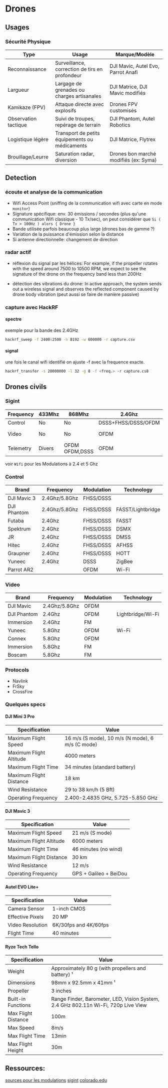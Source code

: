 # Drones

## Usages

### Sécurité Physique

| **Type**              | **Usage**                                           | **Marque/Modèle**                          |
|-----------------------|-----------------------------------------------------|--------------------------------------------|
| Reconnaissance        | Surveillance, correction de tirs en profondeur      | DJI Mavic, Autel Evo, Parrot Anafi         |
| Largueur              | Largage de grenades ou charges artisanales          | DJI Matrice, DJI Mavic modifiés            |
| Kamikaze (FPV)        | Attaque directe avec explosifs                      | Drones FPV customisés                      |
| Observation tactique  | Suivi de troupes, repérage de terrain               | DJI Phantom, Autel Robotics                |
| Logistique légère     | Transport de petits équipements ou médicaments      | DJI Matrice, Flytrex                       |
| Brouillage/Leurre     | Saturation radar, diversion                         | Drones bon marché modifiés (ex: Syma)      |


## Detection

### écoute et analyse de la communication

* Wifi Access Point (sniffing de la communication wifi avec carte en mode `monitor`)
* Signature spécifique: env. 30 émissions / secondes (plus qu'une communication Wifi classique - 10 Tx/sec), on peut considérer que `Si ( Tx > 100Hz ) alors { Drone }`
* Bande utilisée parfois beaucoup plus large (drones bas de gamme ?)
* Variation de la puissance d'émission selon la distance
* Si antenne directionnelle: changement de direction

### radar actif

* réflexion du signal par les hélices: For example, if the propeller rotates with the speed around 7500 to 10500 RPM, we expect to see the signature of the drone on the frequency band less than 200Hz

* détection des vibrations du drone: In active approach, the
system sends out a wireless signal and observes the reflected
component caused by drone body vibration (peut aussi se faire de manière passive)

### capture avec HackRF

#### spectre

exemple pour la bande des 2.4GHz

```sh
hackrf_sweep -f 2400:2500 -n 8192 -w 600000 -r capture.csv
```

#### signal

une fois le canal wifi identifié on ajuste -f avec la frequence exacte.

```sh
hackrf_transfer -s 20000000 -l 32 -g 8 -f <freq.> -r capture.cs8
```

## Drones civils

### Sigint

| Frequency | 433Mhz | 868Mhz | 2.4Ghz | 5Ghz |
|-----|--------|---------|-------|-----|
| Control | No | No | DSSS+FHSS/DSSS/OFDM | OFDM |
| Video | No | No | OFDM | OFDM, FM |
| Telemetry | Divers | OFDM OFDM,DSSS | OFDM |

voir `Wifi` pour les Modulations à 2.4 et 5 Ghz

### Control

| Brand | Frequency | Modulation | Technology |
|-----|--------|---------|-------|
| DJI Mavic 3 |  2.4Ghz/5.8Ghz | FHSS/DSSS ||
| DJI Phantom | 2.4Ghz/5.8Ghz | FHSS/DSSS | FASST/Lightbridge |
| Futaba | 2.4Ghz | FHSS/DSSS | FASST |
| Spektrum | 2.4Ghz | FHSS/DSSS | DSMX |
| JR | 2.4Ghz | FHSS/DSSS | DMSS |
| Hitec | 2.4Ghz | FHSS/DSSS | AFHSS |
| Graupner | 2.4Ghz | FHSS/DSSS | HOTT |
| Yuneec | 2.4Ghz | DSSS | ZigBee |
| Parrot AR2 | | OFDM | Wi-Fi |

### Video

| Brand | Frequency | Modulation | Technology |
|-----|--------|---------|-------|
| DJI Mavic | 2.4Ghz/5.8Ghz | OFDM ||
| DJI Phantom | 2.4Ghz | OFDM | Lightbridge/Wi-Fi |
| Immersion | 2.4Ghz | FM ||
| Yuneec | 5.8Ghz | OFDM | Wi-Fi |
| Connex | 5.8Ghz | OFDM ||
| Immersion | 5.8Ghz | FM ||
| Boscam | 5.8Ghz | FM ||

### Protocols

* Navlink
* FrSky
* CrossFire


### Quelques specs

#### DJI Mini 3 Pro

| Specification | Value |
| --- | --- |
| Maximum Flight Speed | 16 m/s (S mode), 10 m/s (N mode), 6 m/s (C mode)  |
| Maximum Flight Altitude | 4000 meters  |
| Maximum Flight Time | 34 minutes (standard battery)  |
| Maximum Flight Distance | 18 km  |
| Wind Resistance | 29 to 38 km/h (5 Bft)  |
| Operating Frequency | 2.400-2.4835 GHz, 5.725-5.850 GHz  |

#### DJI Mavic 3

| Specification | Value |
| --- | --- |
| Maximum Flight Speed | 21 m/s (S mode)  |
| Maximum Flight Altitude | 6000 meters  |
| Maximum Flight Time | 46 minutes (no wind)  |
| Maximum Flight Distance | 30 km  |
| Wind Resistance | 12 m/s  |
| Operating Frequency | GPS + Galileo + BeiDou  |

#### Autel EVO Lite+

| Specification | Value |
| --- | --- |
| Camera Sensor | 1-inch CMOS  |
| Effective Pixels | 20 MP  |
| Video Resolution | 6K/30fps and 4K/60fps  |
| Flight Time | 40 minutes  |


#### Ryze Tech Tello

| Specification | Value |
| --- | --- |
| Weight | Approximately 80 g (with propellers and battery) ¹ |
| Dimensions | 98mm x 92.5mm x 41mm ¹ |
| Propeller | 3 inches  |
| Built-in Functions | Range Finder, Barometer, LED, Vision System, 2.4 GHz 802.11n Wi-Fi, 720p Live View  |
| Max Flight Distance | 100m  |
| Max Speed | 8m/s  |
| Max Flight Time | 13min  |
| Max Flight Height | 30m  |

## Ressources:

[sources pour les modulations](https://digitalcommons.odu.edu/cgi/viewcontent.cgi?article=1161&context=ece_etds)
[sigint](https://www.sigidwiki.com/wiki/Quadcopter_Telemetry_Signal)
[colorado.edu](https://home.cs.colorado.edu/~rhan/Papers/p17-nguyen.pdf)

